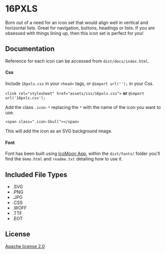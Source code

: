 # 16PXLS

Born out of a need for an icon set that would align well in vertical and horizontal lists. Great for navigation, buttons, headings or lists. If you are obsessed with things lining up, then this icon set is perfect for you!

## Documentation

Reference for each icon can be accessed from `dist/docs/index.html`.

#### Css

Include `16pxls.css` in your `<head>` tags, or `@import url('');` in your Css.

`<link rel="stylesheet" href="assets/css/16pxls.css">` **or** `@import url('16pxls.css');`

Add the class `.icon-*` replacing the `*` with the name of the icon you want to use.

`<span class=".icon-Skull"></span>`

This will add the icon as an SVG background image.

#### Font

Font has been built using [IcoMoon App](https://icomoon.io/), within the `dist/fonts/` folder you'll find the `demo.html` and `readme.txt` detailing how to use it.

## Included File Types

- .SVG
- .PNG
- .JPG
- .CSS
- .WOFF
- .TTF
- .EOT

## License

[Apache license 2.0](https://choosealicense.com/licenses/apache-2.0/)
